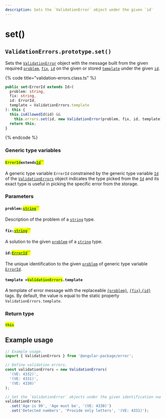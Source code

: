 ```yaml
---
description: Sets the `ValidationError` object under the given `id`
---
```


# set()

## `ValidationErrors.prototype.set()`

Sets the [`ValidationError`](broken-reference) object with the message built from the given required [`problem`](v-set.md#problem-string), [`fix`](v-set.md#fix-string), [`id`](v-set.md#id-errorid) on the given or stored [`template`](v-set.md#template-validationerrors.template) under the given [`id`](v-set.md#id-errorid).

{% code title="validation-errors.class.ts" %}
```typescript
public set<ErrorId extends Id>(
  problem: string,
  fix: string,
  id: ErrorId,
  template = ValidationErrors.template
): this {
  this.isAllowedId(id) &&
    this.errors.set(id, new ValidationError(problem, fix, id, template));
  return this;
}
```
{% endcode %}

### Generic type variables

#### <mark style="color:green;">`ErrorId`</mark>`extends`[<mark style="color:green;">`Id`</mark>](../../rangeerrors/generic-type-variables.md#wrap-opening)<mark style="color:green;">``</mark>

A generic type variable `ErrorId` constrained by the generic type variable [`Id`](../generic-type-variables.md#validationerrors-less-than-id-greater-than) of the [`ValidationErrors`](broken-reference) object indicates the type picked from the [`Id`](../generic-type-variables.md#validationerrors-less-than-id-greater-than) and its exact type is useful in picking the specific error from the storage.

### Parameters

#### `problem:`[<mark style="color:green;">`string`</mark>](https://developer.mozilla.org/en-US/docs/Web/JavaScript/Reference/Global\_Objects/String)<mark style="color:green;">``</mark>

Description of the problem of a [`string`](https://developer.mozilla.org/en-US/docs/Web/JavaScript/Reference/Global\_Objects/String) type.

#### `fix:`[<mark style="color:green;">`string`</mark>](https://developer.mozilla.org/en-US/docs/Web/JavaScript/Reference/Global\_Objects/String)<mark style="color:green;">``</mark>

A solution to the given [`problem`](v-set.md#problem-string) of a [`string`](https://developer.mozilla.org/en-US/docs/Web/JavaScript/Reference/Global\_Objects/String) type.

#### `id:`[<mark style="color:green;">`ErrorId`</mark>](v-set.md#erroridextendsid)<mark style="color:green;">``</mark>

The unique identification to the given [`problem`](v-set.md#problem-string) of generic type variable [`ErrorId`](v-set.md#erroridextendsid).

#### `template =`<mark style="color:green;">`ValidationErrors`</mark>`.template`

A template of error message with the replaceable [`{problem}`](../../commonerror/properties/static-template.md#problem), [`{fix}`](../../commonerror/properties/static-template.md#fix),[`{id}`](../../commonerror/properties/static-template.md#id) tags. By default, the value is equal to the static property `ValidationErrors.template`.

### Return type

#### <mark style="color:green;">`this`</mark>

## Example usage

```typescript
// Example usage.
import { ValidationErrors } from '@angular-package/error';

// Define validation errors.
const validationErrors = new ValidationErrors(
  '(VE: 4332)',
  '(VE: 4331)',
  '(VE: 4330)'
);

// Set the `ValidationError` objects under the given identification numbers.
validationErrors
  .set('Age is 99', 'Age must be', '(VE: 4330)')
  .set('Detected numbers', 'Provide only letters', '(VE: 4331)');
```
